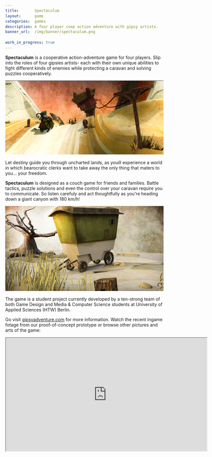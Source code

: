 ```yaml
---
title:       Spectaculum
layout:      game
categories:  games
description: A four player coop action adventure with gipsy artists.
banner_url:  /img/banner/spectaculum.png

work_in_progress: true
---
```


__Spectaculum__ is a cooperative action-adventure game for four players.
Slip into the roles of four gipsies artists- each with their own unique
abilities to fight different kinds of enemies while protecting a caravan
and solving puzzles cooperatively.

<img src="/img/games/spectaculum/spectaculum1.png"
     alt="Spectaculum">

Let destiny guide you through uncharted lands, as youíll experience a
world in which bearocratic clerks want to take away the only thing that
maters to you… your freedom.

__Spectaculum__ is designed as a couch game for friends and families. Battle
tactics, puzzle solutions and even the control over your caravan require
you to communicate. So listen carefuly and act thoughtfully as you're
heading down a giant canyon with 180 km/h!

<img src="/img/games/spectaculum/spectaculum2.png"
     alt="Spectaculum">

The game is a student project currently developed by a ten-strong team
of both Game Design and Media & Computer Science students at University
of Applied Sciences (HTW) Berlin.

Go visit [gipsyadventure.com][gipsyadventure] for more information.
Watch the recent ingame fotage from our proof-of-concept prototype or
browse other pictures and arts of the game:


<iframe width="640px" height="360px" src="https://www.youtube.com/embed/Dksq056lJMY"/>

[gipsyadventure]: http://gipsyadventure.com
